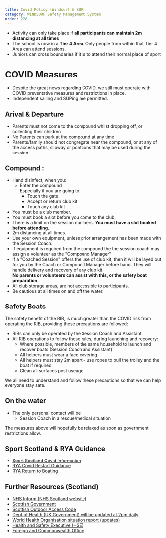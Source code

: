 ```yaml
---
title: Covid Policy (Windsurf & SUP)
category: WINDSURF Safety Management System
order: 228
---
```


- Activity can only take place if **all participants can maintain 2m distancing at all times**
- The school is now in a **Tier 4 Area**. Only people from within that Tier 4 Area can attend sessions.
- Juniors can cross boundaries if it is to attend their normal place of sport

# COVID Measures

- Despite the great news regarding COVID, we still must operate with COVID preventative measures and restrictions in place.
- Independent sailing and SUPing are permitted.

## Arival & Departure

- Parents must not come to the compound whilst dropping off, or collecting their children
- No Parents can park at the compound at any time
- Parents/family should not congregate near the compound, or at any of the access paths, slipway or pontoons that may be used during the session.

## Compound :

- Hand disinfect, when you: 
  - Enter the compound <br />Especially if you are going to:  
    - Touch the gate
    - Accept or return club kit
    - Touch any club kit 
- You must be a club member.
- You must book a slot before you come to the club.
- There is a limit on the session numbers. **You must have a slot booked before attending.**
- 2m distancing at all times.
- Use your own equipment, unless prior arrangement has been made with the Session Coach.
- If equipment is required from the compound the the session coach may assign a volunteer as the "Compound Manager"
- If a "Coached Session" offers the use of club kit, then it will be layed out for you by the Coach or Compound Manager before hand. They will handle delivery and recovery of any club kit. <br />**No parents or volunteers can assist with this, or the safety boat preparation.**
- All club storage areas, are not accessible to participants.
- Be cautious at all times on and off the water.

## Safety Boats
The safety benefit of the RIB, is much greater than the COVID risk from operating the RIB, providing these precautions are followed:

- RIBs can only be operated by the Session Coach and Assistant.
- All RIB operations to follow these rules, during launching and recovery:
  - Where possible, members of the same household to launch and recover boats (Session Coach and Assistant)
  - All helpers must wear a face covering.
  - All helpers must stay 2m apart - use ropes to pull the trolley and the boat if required
  - Clean all surfaces post useage

We all need to understand and follow these precautions so that we can help everyone stay safe.

## On the water
- The only personal contact will be
    - Session Coach in a rescue/medical situation

The measures above will hopefully be relaxed as soon as government restrictions allow.



## Sport Scotland & RYA Guidance
- [Sport Scotland Covid Information](https://sportscotland.org.uk/covid-19/)
- [RYA Covid Restart Guidance](https://www.rya.org.uk/training-support/Pages/covid-19-return-to-boating-guidance.aspx)
- [RYA Return to Boating](https://www.rya.org.uk/scotland/representation/Pages/Return-to-Boating.aspx)

## Further Resources (Scotland)

- [NHS Inform (NHS Scotland website)](https://www.nhs.uk/conditions/coronavirus-covid-19/) 
- [Scottish Government](https://www.gov.scot/coronavirus-covid-19/)
- [Scottish Outdoor Access Code](https://www.outdooraccess-scotland.scot/) 
- [Dept of Health (UK Government) will be updated at 2pm daily](https://www.gov.uk/government/topical-events/coronavirus-covid-19-uk-government-response)
- [World Health Organisation situation report (updates)](https://www.who.int/emergencies/diseases/novel-coronavirus-2019/situation-reports/) 
- [Health and Safety Executive (HSE)](https://www.hse.gov.uk/news/coronavirus.htm)
- [Foreign and Commonwealth Office](https://www.gov.uk/guidance/travel-advice-novel-coronavirus) 

